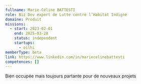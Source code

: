 ```yaml
---
fullname: Marie-Céline BATTESTI
role: Biz Dev expert de Lutte contre l’Habitat Indigne
domaine: Produit
missions:
  - start: 2023-02-01
    end: 2025-03-28
    status: independent
    startups:
      - oilhi
memberType: beta
link: https://www.linkedin.com/in/mariecelinebattesti
competences: []
---
```

Bien occupée mais toujours partante pour de nouveaux projets